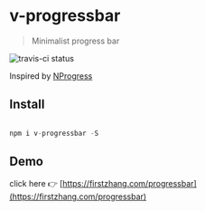 # v-progressbar

> Minimalist progress bar

![travis-ci status](https://travis-ci.org/petterstrong/v-progressbar.svg?branch=master)

Inspired by [NProgress](https://github.com/rstacruz/nprogress)


## Install

```javascript

npm i v-progressbar -S

```

## Demo

click here 👉 [https://firstzhang.com/progressbar](https://firstzhang.com/progressbar)


